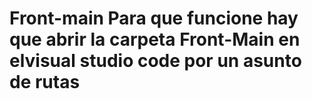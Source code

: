 # Front-main Para que funcione hay que abrir la carpeta Front-Main en elvisual studio code por un asunto de rutas
